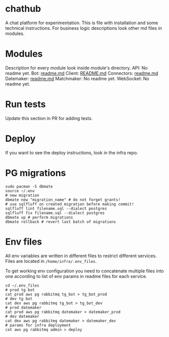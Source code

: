# chathub
A chat platform for experimentation. This is file with installation and some
technical instructions.
For business logic descriptions look other md files in modules.

# Modules
Description for every module look inside module's directory.
API: No readme yet.
Bot: [readme.md](chathub_bot/readme.md)
Client: [README.md](client/README.md)
Connectors: [readme.md](connectors/readme.md)
Datemaker: [readme.md](datemaker/readme.md)
Matchmaker: No readme yet.
WebSocket: No readme yet.

# Run tests
Update this section in PR for adding tests.

# Deploy
If you want to see the deploy instructions, look in the infra repo.

# PG migrations
```shell
sudo pacman -S dbmate
source ~/.env
# new migration
dbmate new "migration_name" # do not forget grants!
# use sqlfluff on created migration before making commit!
sqlfluff lint filename.sql --dialect postgres
sqlfluff fix filename.sql --dialect postgres
dbmate up # perform migrations
dbmate rollback # revert last batch of migrations
```
# Env files
All env variables are written in different files to restrict different services.
Files are located in `/home/infra/.env_files`.

To get working env configuration you need to concatenate multiple files into one
according to list of env params in readme files for each service.

```shell
cd ~/.env_files
# prod tg bot
cat prod aws pg rabbitmq tg_bot > tg_bot_prod
# dev tg bot
cat dev aws pg rabbitmq tg_bot > tg_bot_dev
# prod datemaker
cat prod aws pg rabbitmq datemaker > datemaker_prod
# dev datemaker
cat dev aws pg rabbitmq datemaker > datemaker_dev
# params for infra deployment
cat aws pg rabbitmq admin > deploy
```

